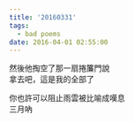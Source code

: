 ```yaml
---
title: '20160331'
tags:
  - bad poems
date: 2016-04-01 02:55:00
---
```


然後他掏空了那一扇捲簾門說<br />
拿去吧，這是我的全部了

你也許可以阻止雨雲被比喻成嘆息<br />
三月吶
